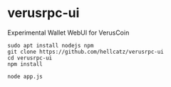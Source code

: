 # verusrpc-ui
Experimental Wallet WebUI for VerusCoin

    sudo apt install nodejs npm
    git clone https://github.com/hellcatz/verusrpc-ui
    cd verusrpc-ui
    npm install
  
    node app.js

